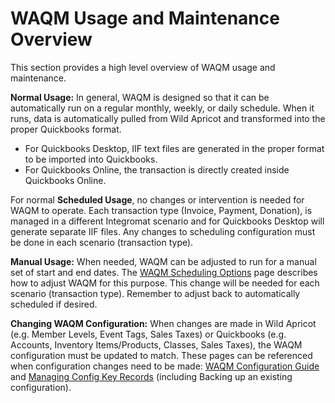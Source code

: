 # WAQM Usage and Maintenance Overview

This section provides a high level overview of WAQM usage and maintenance.

**Normal Usage:**  In general, WAQM is designed so that it can be automatically run on a regular monthly, weekly, or daily schedule.   When it runs, data is automatically pulled from Wild Apricot and transformed into the proper Quickbooks format.  &#x20;

* For Quickbooks Desktop, IIF text files are generated in the proper format to be imported into Quickbooks.  &#x20;
* For Quickbooks Online, the transaction is directly created inside Quickbooks Online. &#x20;

For normal **Scheduled Usage**, no changes or intervention is needed for WAQM to operate.  Each transaction type (Invoice, Payment, Donation), is managed in a different Integromat scenario and for Quickbooks Desktop will generate separate IIF files.  Any changes to scheduling configuration must be done in each scenario (transaction type).

**Manual Usage:**  When needed, WAQM can be adjusted to run for a manual set of start and end dates.   The [WAQM Scheduling Options](../waqm-maintenance/waqm-scheduling-options.md) page describes how to adjust WAQM for this purpose.   This change will be needed for each scenario (transaction type).  Remember to adjust back to automatically scheduled if desired.

**Changing WAQM Configuration:**    When changes are made in Wild Apricot (e.g. Member Levels, Event Tags, Sales Taxes) or Quickbooks  (e.g. Accounts, Inventory Items/Products, Classes, Sales Taxes), the WAQM configuration must be updated to match.   These pages can be referenced when configuration changes need to be made: [WAQM Configuration Guide](../waqm-config-reference/waqm-configuration-guide.md) and  [Managing Config Key Records](../waqm-maintenance/managing-config-key-records.md) (including Backing up an existing configuration).


